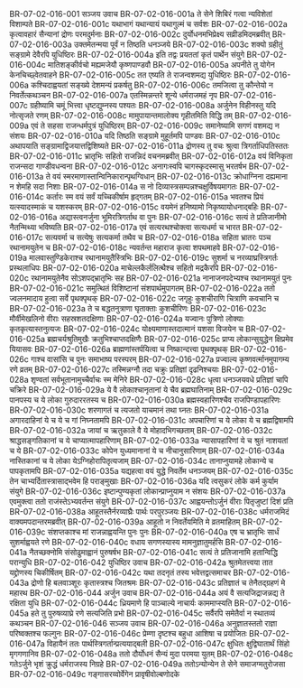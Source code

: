 BR-07-02-016-001  सञ्जय उवाच
BR-07-02-016-001a ते सेने शिबिरं गत्वा न्यविशेतां विशाम्पते
BR-07-02-016-001c यथाभागं यथान्यायं यथागुल्मं च सर्वशः
BR-07-02-016-002a कृत्वावहारं सैन्यानां द्रोणः परमदुर्मनाः
BR-07-02-016-002c दुर्योधनमभिप्रेक्ष्य सव्रीडमिदमब्रवीत्
BR-07-02-016-003a उक्तमेतन्मया पूर्वं न तिष्ठति धनञ्जये
BR-07-02-016-003c शक्यो ग्रहीतुं सङ्ग्रामे देवैरपि युधिष्ठिरः
BR-07-02-016-004a इति तद्वः प्रयततां कृतं पार्थेन संयुगे
BR-07-02-016-004c मातिशङ्कीर्वचो मह्यमजेयौ कृष्णपाण्डवौ
BR-07-02-016-005a अपनीते तु योगेन केनचिच्छ्वेतवाहने
BR-07-02-016-005c तत एष्यति ते राजन्वशमद्य युधिष्ठिरः
BR-07-02-016-006a कश्चिदाह्वयतां सङ्ख्ये देशमन्यं प्रकर्षतु
BR-07-02-016-006c तमजित्वा तु कौन्तेयो न निवर्तेत्कथञ्चन
BR-07-02-016-007a एतस्मिन्नन्तरे शून्ये धर्मराजमहं नृप
BR-07-02-016-007c ग्रहीष्यामि चमूं भित्त्वा धृष्टद्युम्नस्य पश्यतः
BR-07-02-016-008a अर्जुनेन विहीनस्तु यदि नोत्सृजते रणम्
BR-07-02-016-008c मामुपायान्तमालोक्य गृहीतमिति विद्धि तम्
BR-07-02-016-009a एवं ते सहसा राजन्धर्मपुत्रं युधिष्ठिरम्
BR-07-02-016-009c समानेष्यामि सगणं वशमद्य न संशयः
BR-07-02-016-010a यदि तिष्ठति सङ्ग्रामे मुहूर्तमपि पाण्डवः
BR-07-02-016-010c अथापयाति सङ्ग्रामाद्विजयात्तद्विशिष्यते
BR-07-02-016-011a द्रोणस्य तु वचः श्रुत्वा त्रिगर्ताधिपतिस्ततः
BR-07-02-016-011c भ्रातृभिः सहितो राजन्निदं वचनमब्रवीत्
BR-07-02-016-012a वयं विनिकृता राजन्सदा गाण्डीवधन्वना
BR-07-02-016-012c अनागःस्वपि चागस्कृदस्मासु भरतर्षभ
BR-07-02-016-013a ते वयं स्मरमाणास्तान्विनिकारान्पृथग्विधान्
BR-07-02-016-013c क्रोधाग्निना दह्यमाना न शेमहि सदा निशाः
BR-07-02-016-014a स नो दिव्यास्त्रसम्पन्नश्चक्षुर्विषयमागतः
BR-07-02-016-014c कर्तारः स्म वयं सर्वं यच्चिकीर्षाम हृद्गतम्
BR-07-02-016-015a भवतश्च प्रियं यत्स्यादस्माकं च यशस्करम्
BR-07-02-016-015c वयमेनं हनिष्यामो निकृष्यायोधनाद्बहिः
BR-07-02-016-016a अद्यास्त्वनर्जुना भूमिरत्रिगर्ताथ वा पुनः
BR-07-02-016-016c सत्यं ते प्रतिजानीमो नैतन्मिथ्या भविष्यति
BR-07-02-016-017a एवं सत्यरथश्चोक्त्वा सत्यधर्मा च भारत
BR-07-02-016-017c सत्यवर्मा च सत्येषुः सत्यकर्मा तथैव च
BR-07-02-016-018a सहिता भ्रातरः पञ्च रथानामयुतेन च
BR-07-02-016-018c न्यवर्तन्त महाराज कृत्वा शपथमाहवे
BR-07-02-016-019a मालवास्तुण्डिकेराश्च रथानामयुतैस्त्रिभिः
BR-07-02-016-019c सुशर्मा च नरव्याघ्रस्त्रिगर्तः प्रस्थलाधिपः
BR-07-02-016-020a माचेल्लकैर्ललित्थैश्च सहितो मद्रकैरपि
BR-07-02-016-020c रथानामयुतेनैव सोऽशपद्भ्रातृभिः सह
BR-07-02-016-021a नानाजनपदेभ्यश्च रथानामयुतं पुनः
BR-07-02-016-021c समुत्थितं विशिष्टानां संशपार्थमुपागतम्
BR-07-02-016-022a ततो ज्वलनमादाय हुत्वा सर्वे पृथक्पृथक्
BR-07-02-016-022c जगृहुः कुशचीराणि चित्राणि कवचानि च
BR-07-02-016-023a ते च बद्धतनुत्राणा घृताक्ताः कुशचीरिणः
BR-07-02-016-023c मौर्वीमेखलिनो वीराः सहस्रशतदक्षिणाः
BR-07-02-016-024a यज्वानः पुत्रिणो लोक्याः कृतकृत्यास्तनुत्यजः
BR-07-02-016-024c योक्ष्यमाणास्तदात्मानं यशसा विजयेन च
BR-07-02-016-025a ब्रह्मचर्यश्रुतिमुखैः क्रतुभिश्चाप्तदक्षिणैः
BR-07-02-016-025c प्राप्य लोकान्सुयुद्धेन क्षिप्रमेव यियासवः
BR-07-02-016-026a ब्राह्मणांस्तर्पयित्वा च निष्कान्दत्त्वा पृथक्पृथक्
BR-07-02-016-026c गाश्च वासांसि च पुनः समाभाष्य परस्परम्
BR-07-02-016-027a प्रज्वाल्य कृष्णवर्त्मानमुपागम्य रणे व्रतम्
BR-07-02-016-027c तस्मिन्नग्नौ तदा चक्रुः प्रतिज्ञां दृढनिश्चयाः
BR-07-02-016-028a शृण्वतां सर्वभूतानामुच्चैर्वाचः स्म मेनिरे
BR-07-02-016-028c धृत्वा धनञ्जयवधे प्रतिज्ञां चापि चक्रिरे
BR-07-02-016-029a ये वै लोकाश्चानृतानां ये चैव ब्रह्मघातिनाम्
BR-07-02-016-029c पानपस्य च ये लोका गुरुदाररतस्य च
BR-07-02-016-030a ब्रह्मस्वहारिणश्चैव राजपिण्डापहारिणः
BR-07-02-016-030c शरणागतं च त्यजतो याचमानं तथा घ्नतः
BR-07-02-016-031a अगारदाहिनां ये च ये च गां निघ्नतामपि
BR-07-02-016-031c अपचारिणां च ये लोका ये च ब्रह्मद्विषामपि
BR-07-02-016-032a जायां च ऋतुकाले वै ये मोहादभिगच्छताम्
BR-07-02-016-032c श्राद्धसङ्गतिकानां च ये चाप्यात्मापहारिणाम्
BR-07-02-016-033a न्यासापहारिणां ये च श्रुतं नाशयतां च ये
BR-07-02-016-033c कोपेन युध्यमानानां ये च नीचानुसारिणाम्
BR-07-02-016-034a नास्तिकानां च ये लोका येऽग्निहोरापितृत्यजाम्
BR-07-02-016-034c तानाप्नुयामहे लोकान्ये च पापकृतामपि
BR-07-02-016-035a यद्यहत्वा वयं युद्धे निवर्तेम धनञ्जयम्
BR-07-02-016-035c तेन चाभ्यर्दितास्त्रासाद्भवेम हि पराङ्मुखाः
BR-07-02-016-036a यदि त्वसुकरं लोके कर्म कुर्याम संयुगे
BR-07-02-016-036c इष्टान्पुण्यकृतां लोकान्प्राप्नुयाम न संशयः
BR-07-02-016-037a एवमुक्त्वा ततो राजंस्तेऽभ्यवर्तन्त संयुगे
BR-07-02-016-037c आह्वयन्तोऽर्जुनं वीराः पितृजुष्टां दिशं प्रति
BR-07-02-016-038a आहूतस्तैर्नरव्याघ्रैः पार्थः परपुरञ्जयः
BR-07-02-016-038c धर्मराजमिदं वाक्यमपदान्तरमब्रवीत्
BR-07-02-016-039a आहूतो न निवर्तेयमिति मे व्रतमाहितम्
BR-07-02-016-039c संशप्तकाश्च मां राजन्नाह्वयन्ति पुनः पुनः
BR-07-02-016-040a एष च भ्रातृभिः सार्धं सुशर्माह्वयते रणे
BR-07-02-016-040c वधाय सगणस्यास्य मामनुज्ञातुमर्हसि
BR-07-02-016-041a नैतच्छक्नोमि संसोढुमाह्वानं पुरुषर्षभ
BR-07-02-016-041c सत्यं ते प्रतिजानामि हतान्विद्धि परान्युधि
BR-07-02-016-042  युधिष्ठिर उवाच
BR-07-02-016-042a श्रुतमेतत्त्वया तात यद्द्रोणस्य चिकीर्षितम्
BR-07-02-016-042c यथा तदनृतं तस्य भवेत्तद्वत्समाचर
BR-07-02-016-043a द्रोणो हि बलवाञ्शूरः कृतास्त्रश्च जितश्रमः
BR-07-02-016-043c प्रतिज्ञातं च तेनैतद्ग्रहणं मे महारथ
BR-07-02-016-044  अर्जुन उवाच
BR-07-02-016-044a अयं वै सत्यजिद्राजन्नद्य ते रक्षिता युधि
BR-07-02-016-044c ध्रियमाणे हि पाञ्चाल्ये नाचार्यः काममाप्स्यति
BR-07-02-016-045a हते तु पुरुषव्याघ्रे रणे सत्यजिति प्रभो
BR-07-02-016-045c सर्वैरपि समेतैर्वा न स्थातव्यं कथञ्चन
BR-07-02-016-046  सञ्जय उवाच
BR-07-02-016-046a अनुज्ञातस्ततो राज्ञा परिष्वक्तश्च फल्गुनः
BR-07-02-016-046c प्रेम्णा दृष्टश्च बहुधा आशिषा च प्रयोजितः
BR-07-02-016-047a विहायैनं ततः पार्थस्त्रिगर्तान्प्रत्ययाद्बली
BR-07-02-016-047c क्षुधितः क्षुद्विघातार्थं सिंहो मृगगणानिव
BR-07-02-016-048a ततो दौर्योधनं सैन्यं मुदा परमया युतम्
BR-07-02-016-048c गतेऽर्जुने भृशं क्रुद्धं धर्मराजस्य निग्रहे
BR-07-02-016-049a ततोऽन्योन्येन ते सेने समाजग्मतुरोजसा
BR-07-02-016-049c गङ्गासरय्वोर्वेगेन प्रावृषीवोल्बणोदके

